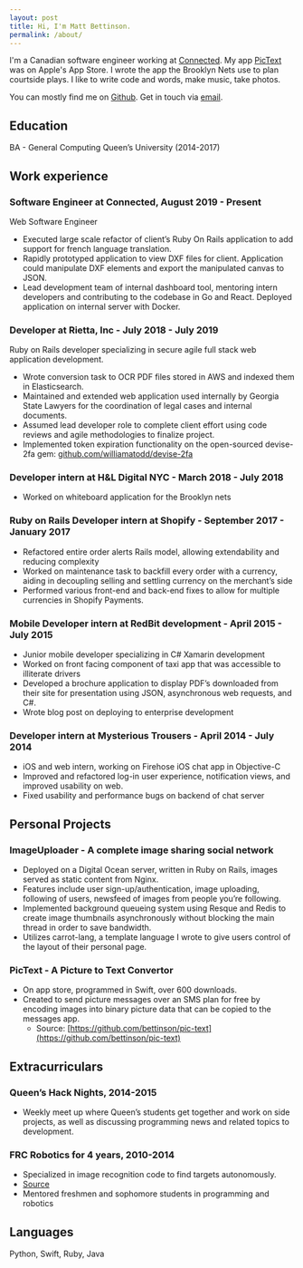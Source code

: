 ```yaml
---
layout: post
title: Hi, I'm Matt Bettinson.
permalink: /about/
---
```


I'm a Canadian software engineer working at [Connected](https://www.connected.io/). My app [PicText](https://github.com/bettinson/pic-text) was on Apple's App Store. I wrote the app the Brooklyn Nets use to plan courtside plays. I like to write code and words, make music, take photos.

You can mostly find me on [Github](http://github.com/bettinson). Get in touch via [email](mailto:mattbettinson@gmail.com).

## Education
BA - General Computing Queen’s University (2014-2017)

## Work experience

### Software Engineer at Connected, August 2019 - Present

Web Software Engineer
- Executed large scale refactor of client’s Ruby On Rails application to add support for french language translation.
- Rapidly prototyped application to view DXF files for client. Application could manipulate DXF elements and export the manipulated canvas to JSON.
- Lead development team of internal dashboard tool, mentoring intern developers and contributing to the codebase in Go and React. Deployed application on internal server with Docker.

### Developer at Rietta, Inc - July 2018 - July 2019

Ruby on Rails developer specializing in secure agile full stack web application development.
- Wrote conversion task to OCR PDF files stored in AWS and indexed them in Elasticsearch.
- Maintained and extended web application used internally by Georgia State Lawyers for the coordination of legal cases
and internal documents.
- Assumed lead developer role to complete client effort using code reviews and agile methodologies to finalize project.
- Implemented token expiration functionality on the open-sourced devise-2fa gem: [github.com/williamatodd/devise-2fa](github.com/williamatodd/devise-2fa)

### Developer intern at H&L Digital NYC - March 2018 - July 2018
- Worked on whiteboard application for the Brooklyn nets

### Ruby on Rails Developer intern at Shopify - September 2017 - January 2017
- Refactored entire order alerts Rails model, allowing extendability and reducing complexity
- Worked on maintenance task to backfill every order with a currency, aiding in decoupling selling and settling currency on the merchant’s side
- Performed various front-end and back-end fixes to allow for multiple currencies in Shopify Payments.


### Mobile Developer intern at RedBit development - April 2015 - July 2015
- Junior mobile developer specializing in C# Xamarin development
- Worked on front facing component of taxi app that was accessible to illiterate drivers
- Developed a brochure application to display PDF’s downloaded from their site for presentation using JSON, asynchronous web requests, and C#.
- Wrote blog post on deploying to enterprise development

### Developer intern at Mysterious Trousers - April 2014 - July 2014
- iOS and web intern, working on Firehose iOS chat app in Objective-C
- Improved and refactored log-in user experience, notification views, and improved usability on web.
- Fixed usability and performance bugs on backend of chat server

## Personal Projects

### ImageUploader - A complete image sharing social network
- Deployed on a Digital Ocean server, written in Ruby on Rails, images served as static content from Nginx.
- Features include user sign-up/authentication, image uploading, following of users, newsfeed of images from people you’re following.
- Implemented background queueing system using Resque and Redis to create image thumbnails asynchronously without blocking the main thread in order to save bandwidth.
- Utilizes carrot-lang, a template language I wrote to give users control of the layout of their personal page.

### PicText - A Picture to Text Convertor
- On app store, programmed in Swift, over 600 downloads.
- Created to send picture messages over an SMS plan for free by encoding images into binary picture data that can be copied to the messages app.
	- Source: [https://github.com/bettinson/pic-text](https://github.com/bettinson/pic-text)

## Extracurriculars
### Queen’s Hack Nights, 2014-2015
- Weekly meet up where Queen’s students get together and work on side projects, as well as discussing programming news and related topics to development.

### FRC Robotics for 4 years, 2010-2014
- Specialized in image recognition code to find targets autonomously.
-	[Source](https://github.com/TrojanRobotics/Season2014)
- Mentored freshmen and sophomore students in programming and robotics

## Languages
Python, Swift, Ruby, Java
